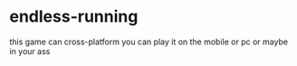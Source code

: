 # endless-running

this game can cross-platform you can play it on the mobile or pc or maybe in your ass 
